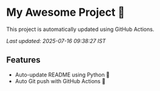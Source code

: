 # My Awesome Project 🚀

This project is automatically updated using GitHub Actions.

_Last updated: 2025-07-16 09:38:27 IST_

## Features
- Auto-update README using Python 🐍
- Auto Git push with GitHub Actions 🤖
